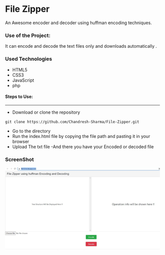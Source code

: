 <h1>File Zipper</h1>

<p>An Awesome encoder and decoder using huffman encoding techniques.</p>

### Use of the Project:

<p>It can encode and decode the text files only and downloads automatically . </p>

<h3>Used Technologies</h3>
<ul>
  <li>HTML5</li>
  <li>CSS3</li>
  <li>JavaScript</li>
  <li>php</li>

</ul>

#### Steps to Use:

---

- Download or clone the repository

```
git clone https://github.com/Chandresh-Sharma/File-Zipper.git
```

- Go to the directory
- Run the index.html file by copying the file path and pasting it in your browser
- Upload The txt file
-And there you have your Encoded or decoded file

<h3> ScreenShot </h3> 
<img width="960" alt="File_Zipper" src="https://github.com/Chandresh-Sharma/File-Zipper/blob/main/demo.jpeg">


<br>


